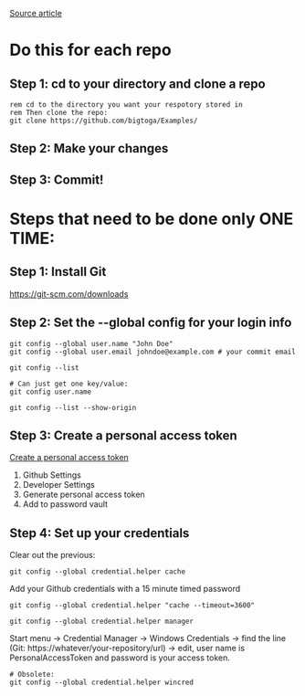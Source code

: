 [Source article](https://git-scm.com/book/en/v2/Getting-Started-First-Time-Git-Setup)

# Do this for each repo
## Step 1: cd to your directory and clone a repo
~~~
rem cd to the directory you want your respotory stored in
rem Then clone the repo:
git clone https://github.com/bigtoga/Examples/
~~~

## Step 2: Make your changes

## Step 3: Commit!

# Steps that need to be done only ONE TIME:
## Step 1: Install Git
<a href="https://git-scm.com/downloads" target="_new">https://git-scm.com/downloads</a>

## Step 2: Set the --global config for your login info
~~~
git config --global user.name "John Doe"
git config --global user.email johndoe@example.com # your commit email

git config --list

# Can just get one key/value:
git config user.name

git config --list --show-origin
~~~

## Step 3: Create a personal access token
[Create a personal access token](https://help.github.com/en/github/authenticating-to-github/creating-a-personal-access-token-for-the-command-line)
1. Github Settings
2. Developer Settings
3. Generate personal access token
4. Add to password vault

## Step 4: Set up your credentials
Clear out the previous:
~~~
git config --global credential.helper cache
~~~

Add your Github credentials with a 15 minute timed password
~~~
git config --global credential.helper "cache --timeout=3600"
~~~

~~~
git config --global credential.helper manager
~~~

Start menu → Credential Manager → Windows Credentials → find the line (Git: https://whatever/your-repository/url) → edit, user name is PersonalAccessToken and password is your access token.

~~~
# Obsolete:
git config --global credential.helper wincred
